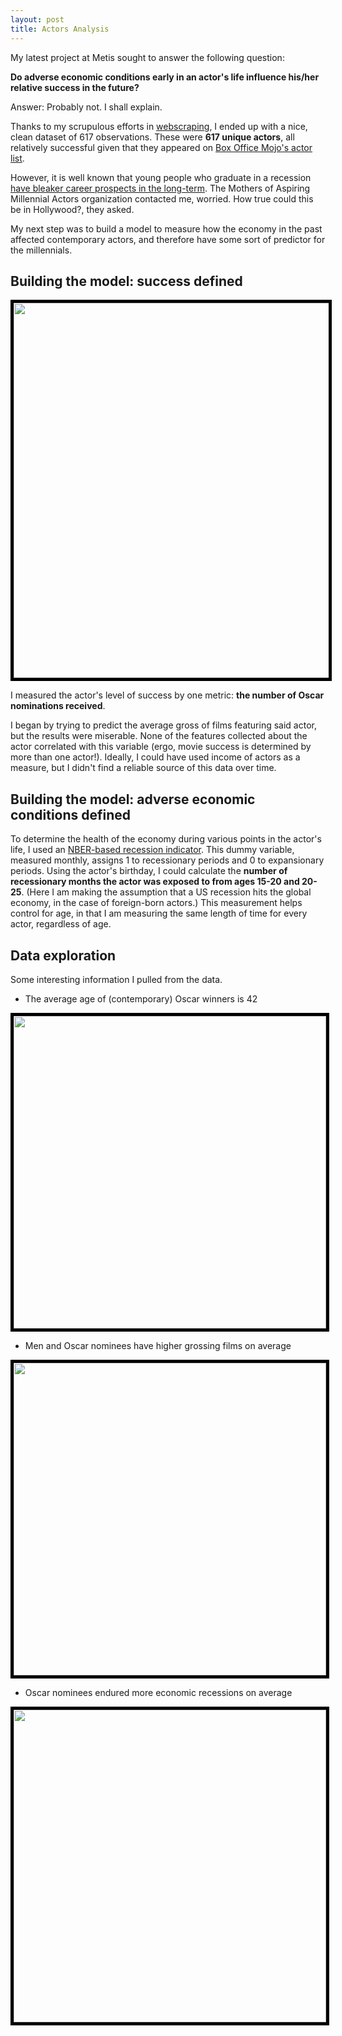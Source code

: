 ```yaml
---
layout: post
title: Actors Analysis
---
```


My latest project at Metis sought to answer the following question:

<b>Do adverse economic conditions early in an actor's life influence his/her relative success in the future?</b>

Answer: Probably not. I shall explain.

Thanks to my scrupulous efforts in <a href="http://cgerson.github.io/Webscraping/" target="_blank">webscraping</a>, I ended up with a nice, clean dataset of 617 observations. These were <b>617 unique actors</b>, all relatively successful given that they appeared on <a href="http://www.boxofficemojo.com/people/?view=Actor&sort=sumgross&adjust_yr=2015&p=.htm" target="_blank">Box Office Mojo's actor list</a>.

However, it is well known that young people who graduate in a recession <a href="http://www.epi.org/publication/bp243/" target="_blank">have bleaker career prospects in the long-term</a>. The Mothers of Aspiring Millennial Actors organization contacted me, worried. How true could this be in Hollywood?, they asked.

My next step was to build a model to measure how the economy in the past affected contemporary actors, and therefore have some sort of predictor for the millennials.


## Building the model: success defined

<img style= "width: 600px; border:5px solid black; margin: 0 auto;" src="http://cgerson.github.io/images/oscarrace.jpg"/>

I measured the actor's level of success by one metric: <b>the number of Oscar nominations received</b>.

I began by trying to predict the average gross of films featuring said actor, but the results were miserable. None of the features collected about the actor correlated with this variable (ergo, movie success is determined by more than one actor!). Ideally, I could have used income of actors as a measure, but I didn't find a reliable source of this data over time.


## Building the model: adverse economic conditions defined

To determine the health of the economy during various points in the actor's life, I used an <a href="https://research.stlouisfed.org/fred2/series/USREC" target="_blank">NBER-based recession indicator</a>. This dummy variable, measured monthly, assigns 1 to recessionary periods and 0 to expansionary periods. Using the actor's birthday, I could calculate the <b>number of recessionary months the actor was exposed to from ages 15-20 and 20-25</b>. (Here I am making the assumption that a US recession hits the global economy, in the case of foreign-born actors.) This measurement helps control for age, in that I am measuring the same length of time for every actor, regardless of age.


## Data exploration

Some interesting information I pulled from the data.

* The average age of (contemporary) Oscar winners is 42

<img style= "width: 500px; border:5px solid black; margin: 0 auto;" src="http://cgerson.github.io/images/Age_Osc.png"/>


* Men and Oscar nominees have higher grossing films on average

<img style= "width: 500px; border:5px solid black; margin: 0 auto;" src="http://cgerson.github.io/images/Avg_Gross_Sex_Osc.png"/>


* Oscar nominees endured more economic recessions on average

<img style= "width: 500px; border:5px solid black; margin: 0 auto;" src="http://cgerson.github.io/images/Avg_Rec_pd_Osc.png"/>

